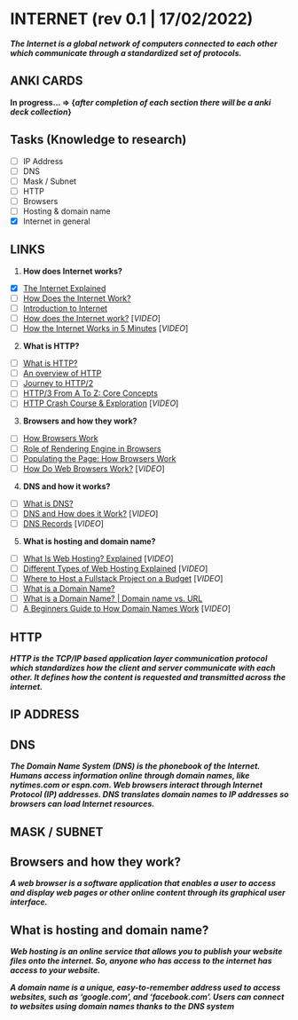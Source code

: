 
# INTERNET (rev 0.1 | 17/02/2022)
***The Internet is a global network of computers connected to each other which communicate through a standardized set of protocols.***

## ANKI CARDS
**In progress... => {*after completion of each section there will be a anki deck collection*}**

## Tasks (Knowledge to research)
+ [ ] IP Address
+ [ ] DNS
+ [ ] Mask / Subnet
+ [ ] HTTP
+ [ ] Browsers
+ [ ] Hosting & domain name
+ [X] Internet in general

## LINKS

1. **How does Internet works?**

+ [X] [The Internet Explained](https://www.vox.com/2014/6/16/18076282/the-internet)
+ [ ] [How Does the Internet Work?](http://web.stanford.edu/class/msande91si/www-spr04/readings/week1/InternetWhitepaper.htm)
+ [ ] [Introduction to Internet](https://roadmap.sh/guides/what-is-internet)
+ [ ] [How does the Internet work?](https://www.youtube.com/watch?v=x3c1ih2NJEg) [*VIDEO*]
+ [ ] [How the Internet Works in 5 Minutes](https://www.youtube.com/watch?v=7_LPdttKXPc) [*VIDEO*]

2. **What is HTTP?**

+ [ ] [What is HTTP?](https://www.cloudflare.com/en-gb/learning/ddos/glossary/hypertext-transfer-protocol-http/)
+ [ ] [An overview of HTTP](https://developer.mozilla.org/en-US/docs/Web/HTTP/Overview)
+ [ ] [Journey to HTTP/2](https://kamranahmed.info/blog/2016/08/13/http-in-depth/)
+ [ ] [HTTP/3 From A To Z: Core Concepts](https://www.smashingmagazine.com/2021/08/http3-core-concepts-part1/)
+ [ ] [HTTP Crash Course & Exploration](https://www.youtube.com/watch?v=iYM2zFP3Zn0) [*VIDEO*]

3. **Browsers and how they work?**

+ [ ] [How Browsers Work](https://www.html5rocks.com/en/tutorials/internals/howbrowserswork/)
+ [ ] [Role of Rendering Engine in Browsers](https://www.browserstack.com/guide/browser-rendering-engine)
+ [ ] [Populating the Page: How Browsers Work](https://developer.mozilla.org/en-US/docs/Web/Performance/How_browsers_work)
+ [ ] [How Do Web Browsers Work?](https://www.youtube.com/watch?v=WjDrMKZWCt0) [*VIDEO*]

4. **DNS and how it works?**

+ [ ] [What is DNS?](https://www.cloudflare.com/en-gb/learning/dns/what-is-dns/)
+ [ ] [DNS and How does it Work?](https://www.youtube.com/watch?v=Wj0od2ag5sk) [*VIDEO*]
+ [ ] [DNS Records](https://www.youtube.com/watch?v=7lxgpKh_fRY) [*VIDEO*]

5. **What is hosting and domain name?**

+ [ ] [What Is Web Hosting? Explained](https://www.youtube.com/watch?v=htbY9-yggB0) [*VIDEO*]
+ [ ] [Different Types of Web Hosting Explained](https://www.youtube.com/watch?v=AXVZYzw8geg) [*VIDEO*]
+ [ ] [Where to Host a Fullstack Project on a Budget](https://www.youtube.com/watch?v=Kx_1NYYJS7Q) [*VIDEO*]
+ [ ] [What is a Domain Name?](https://developer.mozilla.org/en-US/docs/Learn/Common_questions/What_is_a_domain_name)
+ [ ] [What is a Domain Name? | Domain name vs. URL](https://www.cloudflare.com/en-gb/learning/dns/glossary/what-is-a-domain-name/)
+ [ ] [A Beginners Guide to How Domain Names Work](https://www.youtube.com/watch?v=Y4cRx19nhJk) [*VIDEO*]

## HTTP
***HTTP is the TCP/IP based application layer communication protocol which standardizes how the client and server communicate with each other. It defines how the content is requested and transmitted across the internet.***

## IP ADDRESS

## DNS
***The Domain Name System (DNS) is the phonebook of the Internet. Humans access information online through domain names, like nytimes.com or espn.com. Web browsers interact through Internet Protocol (IP) addresses. DNS translates domain names to IP addresses so browsers can load Internet resources.***

## MASK / SUBNET

## Browsers and how they work?
***A web browser is a software application that enables a user to access and display web pages or other online content through its graphical user interface.***

## What is hosting and domain name?
***Web hosting is an online service that allows you to publish your website files onto the internet. So, anyone who has access to the internet has access to your website.***

***A domain name is a unique, easy-to-remember address used to access websites, such as ‘google.com’, and ‘facebook.com’. Users can connect to websites using domain names thanks to the DNS system***